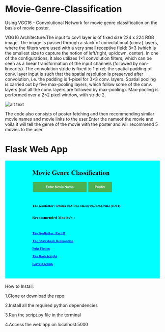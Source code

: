 # Movie-Genre-Classification

Using VGG16 - Convolutional Network for movie genre classification on the basis of movie poster.

VGG16 Architecture:The input to cov1 layer is of fixed size 224 x 224 RGB image. The image is passed through a stack of convolutional (conv.) layers, where the filters were used with a very small receptive field: 3×3 (which is the smallest size to capture the notion of left/right, up/down, center). In one of the configurations, it also utilizes 1×1 convolution filters, which can be seen as a linear transformation of the input channels (followed by non-linearity). The convolution stride is fixed to 1 pixel; the spatial padding of conv. layer input is such that the spatial resolution is preserved after convolution, i.e. the padding is 1-pixel for 3×3 conv. layers. Spatial pooling is carried out by five max-pooling layers, which follow some of the conv.  layers (not all the conv. layers are followed by max-pooling). Max-pooling is performed over a 2×2 pixel window, with stride 2.

![alt text](https://neurohive.io/wp-content/uploads/2018/11/vgg16-neural-network.jpg)

The code also consists of poster fetching and then recommending similar movie names and movie links to the user.Enter the nameof the movie and voila it will tell the genre of the movie with the poster and will recommend 5 movies to the user.


# Flask Web App
![alt text](Capture.PNG)


How to Install:

1.Clone or download the repo

2.Install all the required python dependencies

3.Run the script.py file in the terminal

4.Access the web app on localhost:5000
